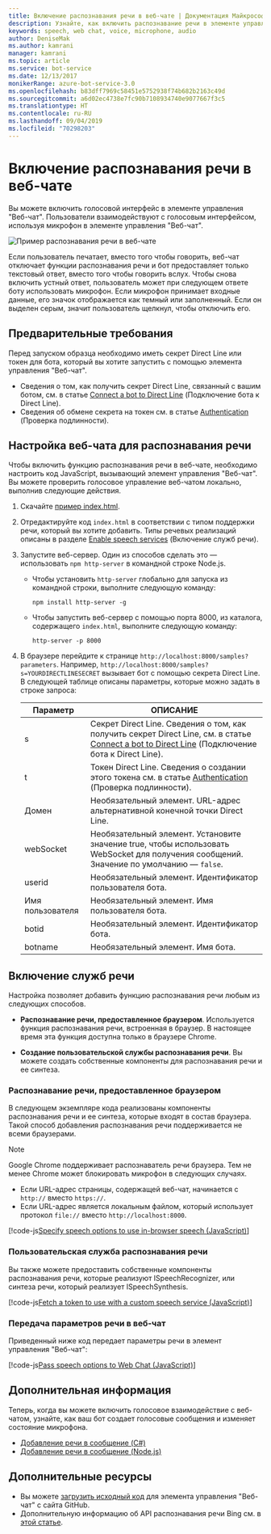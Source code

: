```yaml
---
title: Включение распознавания речи в веб-чате | Документация Майкрософт
description: Узнайте, как включить распознавание речи в элементе управления "Веб-чат" для бота, подключенного к каналу "Веб-чат".
keywords: speech, web chat, voice, microphone, audio
author: DeniseMak
ms.author: kamrani
manager: kamrani
ms.topic: article
ms.service: bot-service
ms.date: 12/13/2017
monikerRange: azure-bot-service-3.0
ms.openlocfilehash: b83dff7969c58451e5752938f74b682b2163c49d
ms.sourcegitcommit: a6d02ec4738e7fc90b7108934740e9077667f3c5
ms.translationtype: HT
ms.contentlocale: ru-RU
ms.lasthandoff: 09/04/2019
ms.locfileid: "70298203"
---
```

# <a name="enable-speech-in-web-chat"></a>Включение распознавания речи в веб-чате
Вы можете включить голосовой интерфейс в элементе управления "Веб-чат". Пользователи взаимодействуют с голосовым интерфейсом, используя микрофон в элементе управления "Веб-чат".

![Пример распознавания речи в веб-чате](~/media/bot-service-channel-webchat/webchat-sample-speech.png)

Если пользователь печатает, вместо того чтобы говорить, веб-чат отключает функции распознавания речи и бот предоставляет только текстовый ответ, вместо того чтобы говорить вслух. Чтобы снова включить устный ответ, пользователь может при следующем ответе боту использовать микрофон. Если микрофон принимает входные данные, его значок отображается как темный или заполненный. Если он выделен серым, значит пользователь щелкнул, чтобы отключить его.

## <a name="prerequisites"></a>Предварительные требования

  Перед запуском образца необходимо иметь секрет Direct Line или токен для бота, который вы хотите запустить с помощью элемента управления "Веб-чат". 
  * Сведения о том, как получить секрет Direct Line, связанный с вашим ботом, см. в статье [Connect a bot to Direct Line](bot-service-channel-connect-directline.md) (Подключение бота к Direct Line).
  * Сведения об обмене секрета на токен см. в статье [Authentication](rest-api/bot-framework-rest-direct-line-3-0-authentication.md) (Проверка подлинности).

## <a name="customizing-web-chat-for-speech"></a>Настройка веб-чата для распознавания речи
Чтобы включить функцию распознавания речи в веб-чате, необходимо настроить код JavaScript, вызывающий элемент управления "Веб-чат". Вы можете проверить голосовое управление веб-чатом локально, выполнив следующие действия.

1. Скачайте [пример index.html](https://aka.ms/web-chat-speech-sample). <!-- this aka.ms link needs to be updated if the sample location changes -->
2. Отредактируйте код `index.html` в соответствии с типом поддержки речи, который вы хотите добавить. Типы речевых реализаций описаны в разделе [Enable speech services](#enable-speech-services) (Включение служб речи). 
3. Запустите веб-сервер. Один из способов сделать это — использовать `npm http-server` в командной строке Node.js.

   * Чтобы установить `http-server` глобально для запуска из командной строки, выполните следующую команду:

     ```
     npm install http-server -g
     ```

   * Чтобы запустить веб-сервер с помощью порта 8000, из каталога, содержащего `index.html`, выполните следующую команду:

     ```
     http-server -p 8000
     ```
4. В браузере перейдите к странице `http://localhost:8000/samples?parameters`. Например, `http://localhost:8000/samples?s=YOURDIRECTLINESECRET` вызывает бот с помощью секрета Direct Line. В следующей таблице описаны параметры, которые можно задать в строке запроса:

   | Параметр | ОПИСАНИЕ |
   |-----------|-------------|
   | s | Секрет Direct Line. Сведения о том, как получить секрет Direct Line, см. в статье [Connect a bot to Direct Line](bot-service-channel-connect-directline.md) (Подключение бота к Direct Line). |
   | t | Токен Direct Line. Сведения о создании этого токена см. в статье [Authentication](rest-api/bot-framework-rest-direct-line-3-0-authentication.md) (Проверка подлинности). |
   | Домен | Необязательный элемент. URL-адрес альтернативной конечной точки Direct Line.  |
   | webSocket | Необязательный элемент. Установите значение true, чтобы использовать WebSocket для получения сообщений. Значение по умолчанию — `false`. |
   | userid | Необязательный элемент. Идентификатор пользователя бота.  |
   | Имя пользователя | Необязательный элемент. Имя пользователя бота.  |
   | botid | Необязательный элемент. Идентификатор бота. |
   | botname | Необязательный элемент. Имя бота. |


## <a name="enable-speech-services"></a>Включение служб речи
Настройка позволяет добавить функцию распознавания речи любым из следующих способов.

* **Распознавание речи, предоставленное браузером**. Используется функция распознавания речи, встроенная в браузер. В настоящее время эта функция доступна только в браузере Chrome.
<!--* **Use Bing Speech service** - You can use the Bing Speech service to provide speech recognition and synthesis. This way of access speech functionality is supported by a variety of browsers. In this case, the processing is done on a server instead of on the browser.-->
* **Создание пользовательской службы распознавания речи**. Вы можете создать собственные компоненты для распознавания речи и ее синтеза.

### <a name="browser-provided-speech"></a>Распознавание речи, предоставленное браузером

В следующем экземпляре кода реализованы компоненты распознавания речи и ее синтеза, которые входят в состав браузера. Такой способ добавления распознавания речи поддерживается не всеми браузерами. 

> [!NOTE] 
> Google Chrome поддерживает распознаватель речи браузера. Тем не менее Chrome может блокировать микрофон в следующих случаях.
> * Если URL-адрес страницы, содержащей веб-чат, начинается с `http://` вместо `https://`.
> * Если URL-адрес является локальным файлом, который использует протокол `file://` вместо `http://localhost:8000`.

[!code-js[Specify speech options to use in-browser speech (JavaScript)](./includes/code/bot-service-channel-connect-webchat-speech.js#BrowserSpeech)]

<!--### Bing Speech service

The following code instantiates speech recognizer and speech synthesis components that use the Bing Speech service. The recognition and generation of speech is performed on the server. This mechanism is supported in multiple browsers. 

> [!TIP]
> You can use speech recognition priming to improve your bot's speech recognition accuracy if you use the Bing Speech service. For more information, check out the [Speech Support in Bot Framework](https://blog.botframework.com/2017/06/26/Speech-To-Text) blog post.

[!code-js[Specify speech options to use the Bing Speech API (JavaScript)](./includes/code/bot-service-channel-connect-webchat-speech.js#BingSpeech)]

#### Use the Bing Speech service with a token

You also have the option to enable Cognitive Services speech recognition using a token. The token is generated in a secure back end using your API key.

The following example code shows how the token fetch is done from a secure back end to avoid exposing the API key.

[!code-js[Fetch a token to use with the Bing Speech API (JavaScript)](./includes/code/bot-service-channel-connect-webchat-speech.js#FetchToken)]
-->
### <a name="custom-speech-service"></a>Пользовательская служба распознавания речи

Вы также можете предоставить собственные компоненты распознавания речи, которые реализуют ISpeechRecognizer, или синтеза речи, который реализует ISpeechSynthesis. 

[!code-js[Fetch a token to use with a custom speech service (JavaScript)](./includes/code/bot-service-channel-connect-webchat-speech.js#CustomSpeechService)]

### <a name="pass-the-speech-options-to-web-chat"></a>Передача параметров речи в веб-чат

Приведенный ниже код передает параметры речи в элемент управления "Веб-чат":

[!code-js[Pass speech options to Web Chat (JavaScript)](./includes/code/bot-service-channel-connect-webchat-speech.js#PassSpeechOptionsToWebChat)]

## <a name="next-steps"></a>Дополнительная информация
Теперь, когда вы можете включить голосовое взаимодействие с веб-чатом, узнайте, как ваш бот создает голосовые сообщения и изменяет состояние микрофона.
* [Добавление речи в сообщение (C#)](dotnet/bot-builder-dotnet-text-to-speech.md)
* [Добавление речи в сообщение (Node.js)](nodejs/bot-builder-nodejs-text-to-speech.md)

## <a name="additional-resources"></a>Дополнительные ресурсы

* Вы можете [загрузить исходный код](https://github.com/Microsoft/BotFramework-WebChat) для элемента управления "Веб-чат" с сайта GitHub.
* Дополнительную информацию об API распознавания речи Bing см. в [этой статье](https://docs.microsoft.com/azure/cognitive-services/speech/home).


